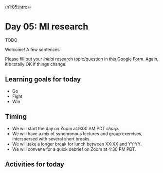 (h1:05:intro)=
# Day 05: MI research

TODO

Welcome! 
A few sentences

Please fill out your _initial_ research topic/question in [this Google Form](https://forms.gle/n5CAX9w8SUL3PfDN8).
Again, it's totally OK if things change!


## Learning goals for today

- Go
- Fight
- Win


## Timing

- We will start the day on Zoom at 9:00 AM PDT _sharp_.
- We will have a mix of synchronous lectures and group exercises, interspersed with several short breaks.
- We will take a longer break for lunch between XX:XX and YY:YY.
- We will convene for a quick debrief on Zoom at 4:30 PM PDT.



## Activities for today

```{tableofcontents}
```